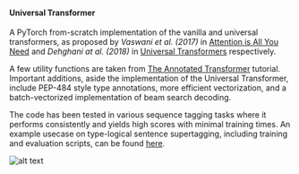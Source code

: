 #### Universal Transformer
A PyTorch from-scratch implementation of the vanilla and universal transformers, as proposed by 
*Vaswani et al. (2017)* in [Attention is All You Need](https://arxiv.org/pdf/1706.03762.pdf) 
and *Dehghani at al. (2018)* in [Universal Transformers](https://arxiv.org/pdf/1807.03819.pdf)
respectively.

A few utility functions are taken from [The Annotated Transformer](http://nlp.seas.harvard.edu/2018/04/03/attention.html) 
tutorial. Important additions, aside the implementation of the Universal Transformer, include PEP-484 style type annotations, more efficient vectorization, and a batch-vectorized
implementation of beam search decoding. 

The code has been tested in various sequence tagging tasks where it performs consistently and 
yields 
high scores with minimal training times. An example usecase on type-logical sentence 
supertagging, including training and evaluation scripts,
can be found [here](https://github.com/konstantinosKokos/Lassy-TLG-Supertagging). 

![alt text](https://slack-imgs.com/?c=1&url=https%3A%2F%2Fwww.thespruce.com%2Fthmb%2FCG6T8EjAeGCjHKES-5xcRbMy05M%3D%2F1500x1500%2Ffilters%3Ano_upscale()%3Amax_bytes(150000)%3Astrip_icc()%2FRescue_Bots_Optimus_Prime_Racing_trailer-585d93633df78ce2c3237f7e.jpg)
